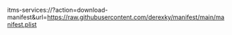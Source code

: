 itms-services://?action=download-manifest&url=https://raw.githubusercontent.com/derexky/manifest/main/manifest.plist
